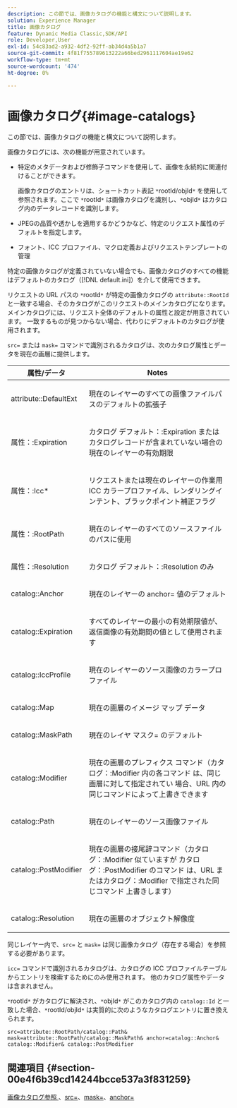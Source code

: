 ```yaml
---
description: この節では、画像カタログの機能と構文について説明します。
solution: Experience Manager
title: 画像カタログ
feature: Dynamic Media Classic,SDK/API
role: Developer,User
exl-id: 54c83ad2-a932-4df2-92ff-ab34d4a5b1a7
source-git-commit: 4f81f755789613222a66bed2961117604ae19e62
workflow-type: tm+mt
source-wordcount: '474'
ht-degree: 0%

---
```


# 画像カタログ{#image-catalogs}

この節では、画像カタログの機能と構文について説明します。

画像カタログには、次の機能が用意されています。

* 特定のメタデータおよび修飾子コマンドを使用して、画像を永続的に関連付けることができます。

  画像カタログのエントリは、ショートカット表記 `*`rootId/objId`*` を使用して参照されます。ここで `*`rootId`*` は画像カタログを識別し、`*`objId`*` はカタログ内のデータレコードを識別します。
* JPEGの品質や透かしを適用するかどうかなど、特定のリクエスト属性のデフォルトを指定します。
* フォント、ICC プロファイル、マクロ定義およびリクエストテンプレートの管理

特定の画像カタログが定義されていない場合でも、画像カタログのすべての機能はデフォルトのカタログ（[!DNL default.ini]）を介して使用できます。

リクエストの URL パスの `*`rootId`*` が特定の画像カタログの `attribute::RootId` と一致する場合、そのカタログがこのリクエストのメインカタログになります。 メインカタログには、リクエスト全体のデフォルトの属性と設定が用意されています。 一致するものが見つからない場合、代わりにデフォルトのカタログが使用されます。

`src=` または `mask=` コマンドで識別されるカタログは、次のカタログ属性とデータを現在の画層に提供します。

<table id="table_D3FA66EA5D054745900DE5A120885AA8"> 
 <thead> 
  <tr> 
   <th class="entry"> <b> 属性/データ </b> </th> 
   <th class="entry"> <b> Notes</b> </th> 
  </tr> 
 </thead>
 <tbody> 
  <tr> 
   <td> <p> <span class="codeph"> attribute::DefaultExt</span> </p> </td> 
   <td> <p> 現在のレイヤーのすべての画像ファイルパスのデフォルトの拡張子 </p> </td> 
  </tr> 
  <tr> 
   <td> <p> <span class="codeph"> 属性：:Expiration</span> </p> </td> 
   <td> <p> カタログ <span class="codeph"> デフォルト：:Expiration</span> またはカタログレコードが含まれていない場合の現在のレイヤーの有効期限 </p> </td> 
  </tr> 
  <tr> 
   <td> <p> <span class="codeph"> 属性：:Icc*</span> </p> </td> 
   <td> <p> リクエストまたは現在のレイヤーの作業用 ICC カラープロファイル、レンダリングインテント、ブラックポイント補正フラグ </p> </td> 
  </tr> 
  <tr> 
   <td> <p> <span class="codeph"> 属性：:RootPath</span> </p> </td> 
   <td> <p> 現在のレイヤーのすべてのソースファイルのパスに使用 </p> </td> 
  </tr> 
  <tr> 
   <td> <p> <span class="codeph"> 属性：:Resolution</span> </p> </td> 
   <td> <p> カタログ <span class="codeph"> デフォルト：:Resolution</span> のみ </p> </td> 
  </tr> 
  <tr> 
   <td> <p> <span class="codeph"> catalog::Anchor</span> </p> </td> 
   <td> <p> 現在のレイヤーの <span class="codeph"> anchor=</span> 値のデフォルト </p> </td> 
  </tr> 
  <tr> 
   <td> <p> <span class="codeph"> catalog::Expiration</span> </p> </td> 
   <td> <p> すべてのレイヤーの最小の有効期限値が、返信画像の有効期間の値として使用されます </p> </td> 
  </tr> 
  <tr> 
   <td> <p> <span class="codeph"> catalog::IccProfile</span> </p> </td> 
   <td> <p> 現在のレイヤーのソース画像のカラープロファイル </p> </td> 
  </tr> 
  <tr> 
   <td> <p> <span class="codeph"> catalog::Map</span> </p> </td> 
   <td> <p> 現在の画層のイメージ マップ データ </p> </td> 
  </tr> 
  <tr> 
   <td> <p> <span class="codeph"> catalog::MaskPath</span> </p> </td> 
   <td> <p> 現在のレイヤ <span class="codeph"> マスク=</span> のデフォルト </p> </td> 
  </tr> 
  <tr> 
   <td> <p> <span class="codeph"> catalog::Modifier</span> </p> </td> 
   <td> <p> 現在の画層のプレフィクス コマンド（カタログ：:Modifier 内の各コマンド <span class="codeph"> は、同じ画層に対して指定されてい </span> 場合、URL 内の同じコマンドによって上書きできます </p> </td> 
  </tr> 
  <tr> 
   <td> <p> <span class="codeph"> catalog::Path</span> </p> </td> 
   <td> <p> 現在のレイヤーのソース画像ファイル </p> </td> 
  </tr> 
  <tr> 
   <td> <p> <span class="codeph"> catalog::PostModifier</span> </p> </td> 
   <td> <p> 現在の画層の接尾辞コマンド（カタログ：:Modifier<span class="codeph"> 似ていますが </span> カタログ：:PostModifier<span class="codeph"> のコマンド </span> は、URL またはカタログ：:Modifier で指定された同じコマンド <span class="codeph"> 上書きします） </span> </p> </td> 
  </tr> 
  <tr> 
   <td> <p> <span class="codeph"> catalog::Resolution</span> </p> </td> 
   <td> <p> 現在の画層のオブジェクト解像度 </p> </td> 
  </tr> 
 </tbody> 
</table>

同じレイヤー内で、`src=` と `mask=` は同じ画像カタログ（存在する場合）を参照する必要があります。

`icc=` コマンドで識別されるカタログは、カタログの ICC プロファイルテーブルからエントリを検索するためにのみ使用されます。 他のカタログ属性やデータは含まれません。

`*`rootId`*` がカタログに解決され、`*`objId`*` がこのカタログ内の `catalog::Id` と一致した場合、`*`rootId/objId`*` は実質的に次のようなカタログエントリに置き換えられます。

`src=attribute::RootPath/catalog::Path& mask=attribute::RootPath/catalog::MaskPath& anchor=catalog::Anchor& catalog::Modifier& catalog::PostModifier`

## 関連項目 {#section-00e4f6b39cd14244bcce537a3f831259}

[ 画像カタログ参照 ](../../../../../is-api/image-catalog/image-serving-api-ref/c-image-catalog-reference/c-overview/c-overview.md#concept-9ce2b6a133de45f783e95cabc5810ac3)、[src=](../../../../../is-api/http-ref/image-serving-api-ref/c-http-protocol-reference/c-command-reference/r-src.md#reference-f6506637778c4c69bf106a7924a91ab1)、[mask=](../../../../../is-api/http-ref/image-serving-api-ref/c-http-protocol-reference/c-command-reference/r-mask.md#reference-922254e027404fb890b850e2723ee06e)、[anchor=](../../../../../is-api/http-ref/image-serving-api-ref/c-http-protocol-reference/c-command-reference/r-anchor.md#reference-6661e548ab284b82828d8d94c8ddeb7c)
